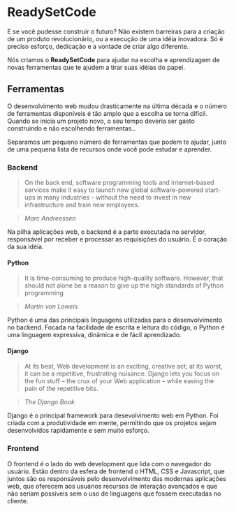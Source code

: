 # ReadySetCode

E se você pudesse construir o futuro? Não existem barreiras para a criação de um produto
revolucionário, ou a execução de uma idéia inovadora. Só é preciso esforço, dedicação e a
vontade de criar algo diferente.

Nós criamos o **ReadySetCode** para ajudar na escolha e aprendizagem de novas ferramentas que te
ajudem a tirar suas idéias do papel.

## Ferramentas
O desenvolvimento web mudou drasticamente na última década e o número de ferramentas disponíveis
é tão amplo que a escolha se torna difícil. Quando se inicia um projeto novo, o seu tempo
deveria ser gasto construindo e não escolhendo ferramentas...

Separamos um pequeno número de ferramentas que podem te ajudar, junto de uma pequena lista de
recursos onde você pode estudar e aprender.

### Backend
> On the back end, software programming tools and internet-based services make it easy to
> launch new global software-powered start-ups in many industries - without the need to invest
> in new infrastructure and train new employees.

> *Marc Andreessen*

Na pilha aplicações web, o backend é a parte executada no servidor, responsável por receber e
processar as requisições do usuário. É o coração da sua idéia.


#### Python
> It is time-consuming to produce high-quality software. However, that should not alone be a
> reason to give up the high standards of Python programming

> *Martin von Loweis*

Python é uma das principais linguagens utilizadas para o desenvolvimento no backend. Focada na
facilidade de escrita e leitura do código, o Python é uma linguagem expressiva, dinâmica e
de fácil aprendizado.


#### Django
> At its best, Web development is an exciting, creative act; at its worst, it can be a
> repetitive, frustrating nuisance. Django lets you focus on the fun stuff – the crux of your
> Web application – while easing the pain of the repetitive bits.

> *The Django Book*

Django é o principal framework para desevolvimento web em Python. Foi criada com a
produtividade em mente, permitindo que os projetos sejam desenvolvidos rapidamente e sem muito
esforço.


### Frontend
O frontend é o lado do web development que lida com o navegador do usuário. Estão dentro da esfera
de frontend o HTML, CSS e Javascript, que juntos são os responsáveis pelo desenvolvimento das
modernas aplicações web, que oferecem aos usuários recursos de interação avançados e que não seriam
possíveis sem o uso de linguagens que fossem executadas no cliente.
